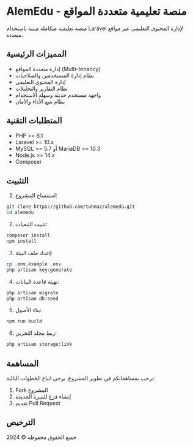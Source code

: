 # AlemEdu - منصة تعليمية متعددة المواقع

منصة تعليمية متكاملة مبنية باستخدام Laravel لإدارة المحتوى التعليمي عبر مواقع متعددة.

## المميزات الرئيسية

- إدارة متعددة المواقع (Multi-tenancy)
- نظام إدارة المستخدمين والصلاحيات
- إدارة المحتوى التعليمي
- نظام التقارير والتحليلات
- واجهة مستخدم حديثة وسهلة الاستخدام
- نظام تتبع الأداء والأمان

## المتطلبات التقنية

- PHP >= 8.1
- Laravel >= 10.x
- MySQL >= 5.7 أو MariaDB >= 10.3
- Node.js >= 14.x
- Composer

## التثبيت

1. استنساخ المشروع:
```bash
git clone https://github.com/tuhmaz/alemedu.git
cd alemedu
```

2. تثبيت التبعيات:
```bash
composer install
npm install
```

3. إعداد ملف البيئة:
```bash
cp .env.example .env
php artisan key:generate
```

4. تهيئة قاعدة البيانات:
```bash
php artisan migrate
php artisan db:seed
```

5. بناء الأصول:
```bash
npm run build
```

6. ربط مجلد التخزين:
```bash
php artisan storage:link
```

## المساهمة

نرحب بمساهماتكم في تطوير المشروع. يرجى اتباع الخطوات التالية:

1. Fork المشروع
2. إنشاء فرع للميزة الجديدة
3. تقديم Pull Request

## الترخيص

جميع الحقوق محفوظة © 2024
